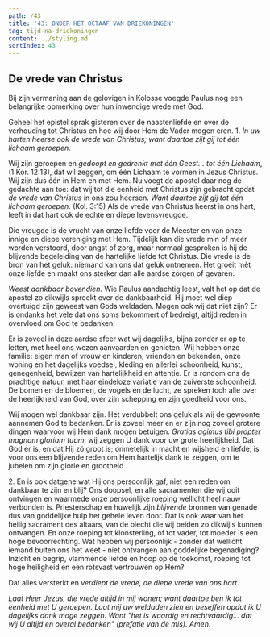 ```yaml
---
path: /43
title: '43: ONDER HET OCTAAF VAN DRIEKONINGEN'
tag: tijd-na-driekoningen
content: ../styling.md
sortIndex: 43
---
```


## De vrede van Christus

Bij zijn vermaning aan de gelovigen in Kolosse voegde Paulus nog een belangrijke opmerking over hun inwendige vrede met God.

Geheel het epistel sprak gisteren over de naastenliefde en over de verhouding tot Christus en hoe wij door Hem de Vader mogen eren.
1\. _In uw harten heerse ook de vrede van Christus; want daartoe zijt gij tot één lichaam geroepen._

Wij zijn geroepen en _gedoopt en gedrenkt met één Geest... tot één Lichaam_, (1 Kor. 12:13), dat wil zeggen, om één Lichaam te vormen in Jezus Christus. Wij zijn dus één in Hem en met Hem. Nu voegt de apostel daar nog de gedachte aan toe: dat wij tot die eenheid met Christus zijn gebracht opdat _de vrede van Christus_ in ons zou heersen. _Want daartoe zijt gij tot één lichaam geroepen._ (Kol. 3:15) Als de vrede van Christus heerst in ons hart, leeft in dat hart ook de echte en diepe levensvreugde. 

Die vreugde is de vrucht van onze liefde voor de Meester en van onze innige en diepe vereniging met Hem. Tijdelijk kan die vrede min of meer worden verstoord, door angst of zorg, maar normaal gesproken is hij de blijvende begeleiding van de hartelijke liefde tot Christus. Die vrede is de bron van het geluk: niemand kan ons dàt geluk ontnemen. Het groeit mèt onze liefde en maakt ons sterker dan alle aardse zorgen of gevaren.

_Weest dankbaar bovendien._ Wie Paulus aandachtig leest, valt het op dat de apostel zo dikwijls spreekt over de dankbaarheid. Hij moet wel diep overtuigd zijn geweest van Gods weldaden. Mogen ook wij dat niet zijn? Er is ondanks het vele dat ons soms bekommert of bedreigt, altijd reden in overvloed om God te bedanken.

Er is zoveel in deze aardse sfeer wat wij dagelijks, bijna zonder er op te letten, met heel ons wezen aanvaarden en genieten. Wij hebben onze familie: eigen man of vrouw en kinderen; vrienden en bekenden, onze woning en het dagelijks voedsel, kleding en allerlei schoonheid, kunst, genegenheid, bewijzen van hartelijkheid en attentie. Er is rondom ons de prachtige natuur, met haar eindeloze variatie van de zuiverste schoonheid. De bomen en de bloemen, de vogels en de lucht, ze spreken toch alle over de heerlijkheid van God, over zijn schepping en zijn goedheid voor ons.

Wij mogen wel dankbaar zijn. Het verdubbelt ons geluk als wij de gewoonte aannemen God te bedanken. Er is zoveel meer en er zijn nog zoveel grotere dingen waarvoor wij Hem dank mogen betuigen. _Gratias agimus tibi propter magnam gloriam tuam_: wij zeggen U dank voor uw grote heerlijkheid. Dat God er is, en dat Hij zó groot is; onmetelijk in macht en wijsheid en liefde, is voor ons een blijvende reden om Hem hartelijk dank te zeggen, om te jubelen om zijn glorie en grootheid.

2\. En is ook datgene wat Hij ons persoonlijk gaf, niet een reden om dankbaar te zijn en blij? Ons doopsel, en alle sacramenten die wij ooit ontvingen en waarmede onze persoonlijke roeping wellicht heel nauw verbonden is. Priesterschap en huwelijk zijn _blijvende_ bronnen van genade dus van goddelijke hulp het gehele leven door. Dat is ook waar van het heilig sacrament des altaars, van de biecht die wij beiden zo dikwijls kunnen ontvangen. En onze roeping tot kloosterling, of tot vader, tot moeder is een hoge bevoorrechting. Wat hebben wij persoonlijk - zonder dat wellicht iemand buiten ons het weet - niet ontvangen aan goddelijke begenadiging? Inzicht en begrip, vlammende liefde en hoop op de toekomst, roeping tot hoge heiligheid en een rotsvast vertrouwen op Hem?

Dat alles versterkt en _verdiept de vrede, de diepe vrede van ons hart_.

_Laat Heer Jezus, die vrede altijd in mij wonen; want daartoe ben ik tot eenheid met U geroepen. Laat mij uw weldaden zien en beseffen opdat ik U dagelijks dank moge zeggen. Want "het is waardig en rechtvaardig... dat wij U altijd en overal bedanken" (prefatie van de mis). Amen._
